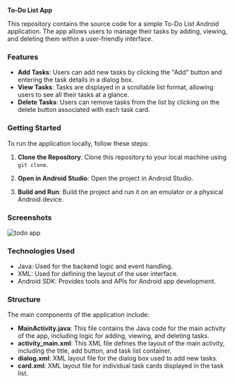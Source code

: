 **To-Do List App**

This repository contains the source code for a simple To-Do List Android application. The app allows users to manage their tasks by adding, viewing, and deleting them within a user-friendly interface.

### Features

- **Add Tasks**: Users can add new tasks by clicking the "Add" button and entering the task details in a dialog box.
- **View Tasks**: Tasks are displayed in a scrollable list format, allowing users to see all their tasks at a glance.
- **Delete Tasks**: Users can remove tasks from the list by clicking on the delete button associated with each task card.

### Getting Started

To run the application locally, follow these steps:

1. **Clone the Repository**: Clone this repository to your local machine using `git clone`.

2. **Open in Android Studio**: Open the project in Android Studio.

3. **Build and Run**: Build the project and run it on an emulator or a physical Android device.

### Screenshots

![todo app](https://github.com/kurmideepak/To-Do-List-app/assets/140266333/141e6ad3-502d-4aaf-91e5-28868d21f999)


### Technologies Used

- Java: Used for the backend logic and event handling.
- XML: Used for defining the layout of the user interface.
- Android SDK: Provides tools and APIs for Android app development.

### Structure

The main components of the application include:

- **MainActivity.java**: This file contains the Java code for the main activity of the app, including logic for adding, viewing, and deleting tasks.
- **activity_main.xml**: This XML file defines the layout of the main activity, including the title, add button, and task list container.
- **dialog.xml**: XML layout file for the dialog box used to add new tasks.
- **card.xml**: XML layout file for individual task cards displayed in the task list.
